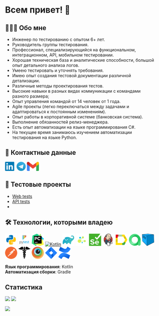 # Всем привет! 👋
## 👩🏻‍💻 Обо мне
- Инженер по тестированию с опытом 6+ лет.
- Руководитель группы тестирования.
- Профессионал, специализирующийся на функциональном, интеграционном, API, мобильном тестировании.
- Хорошая техническая база и аналитические способности, большой опыт детального анализа логов.
- Умеею тестировать и уточнять требования.
- Имею опыт создания тестовой документации различной детализации.
- Различные методы проектирования тестов.
- Высокие навыки в разных видах коммуникации с командами разного размера;
- Опыт управления командой от 14 человек от 1 года.
- Agile проекты (легко переключаться между задачами и адаптироваться к постоянным изменениям).
- Опыт работы в корпоративной системе (банковская система).
- Выполнение обязанностей релиз-менеджера.
- Есть опыт автоматизации на языке программирования C#.
- На текущее время занимаюсь изучением автоматизации тестирования на языке Python.
## 🧭 Контактные данные
[<img src='other/linkedin.png' alt='linkedin' height='30'>](https://www.linkedin.com/in/nikita-ozerov/)
[<img src='other/tg.png' alt='telegram' height='30'>](https://t.me/Obrams)
[<img src='other/gmail.png' alt='gmail' height='30'>](mailto:nickitarull@gmail.com)
 
## 🐊 Тестовые проекты
- [Web tests](https://github.com/Obrams/qa_guru_project_UI)
- [API tests](https://github.com/Obrams/qa_guru_project_API)
- 
## 🛠️ Технологии, которыми владею
<div>
<a href="https://www.python.org/"><img src="technologies/python.png" alt="Python" width="40" height="40"/></a>
<a href="https://docs.pytest.org/en/"><img src="technologies/pytest.png" alt="Pytest" width="40" height="40"/></a>
<a href="https://www.jetbrains.com/pycharm/"><img src="technologies/pycharm.png" alt="PyCharm" width="40" height="40"/></a>
<a href="https://kotlinlang.org/"><img src="technologies/kotlin.png" alt="Kotlin" width="40" height="40"/></a>
<a href="https://gradle.org/"><img src="technologies/gradle.png" alt="Gradle" width="40" height="40"/></a>
<a href="https://github.com/yashaka/selene/"><img src="technologies/selene.png" alt="Selene" width="40" height="40"/></a>
<a href="https://www.selenium.dev/"><img src="technologies/selenium.png" alt="Selenium" width="40" height="40"/></a>
<a href="https://www.jenkins.io/"><img src="technologies/jenkins.png" alt="Jenkins" width="40" height="40"/></a>
<a href="https://allurereport.org/"><img src="technologies/allure_report.png" alt="Allure" width="40" height="40"/></a>
<a href="https://qameta.io/"><img src="technologies/allure_testops.png" alt="AllureTestOps" width="40" height="40"/></a>
<a href="https://aerokube.com/selenoid/"><img src="technologies/selenoid.png" alt="Selenoid" width="40" height="40"/></a>
<a href="https://www.postman.com/"><img src="technologies/postman.png" alt="Postman" width="40" height="40"/></a>
<a href="https://pypi.org/project/requests/"><img src="technologies/requests.png" alt="Requests" width="40" height="40"/></a>
<a href="https://www.browserstack.com/"><img src="technologies/browserstack.png" alt="Browserstack" width="40" height="40"/></a>
<a href="https://www.atlassian.com/software/jira"><img src="technologies/jira.png" alt="Jira" width="40" height="40"/></a>
<a href="https://www.atlassian.com/software/confluence"><img src="technologies/confluence.png" alt="Confluence" width="40" height="40"/></a>
</div>

**Язык программирования**: Kotlin  
**Автоматизация сборки**: Gradle

## Cтатистика
![](http://github-profile-summary-cards.vercel.app/api/cards/stats?username=obrams&theme=tokyonight)
![](http://github-profile-summary-cards.vercel.app/api/cards/repos-per-language?username=obrams&theme=tokyonight)
 
![](https://github-profile-summary-cards.vercel.app/api/cards/profile-details?username=obrams&theme=tokyonight)
